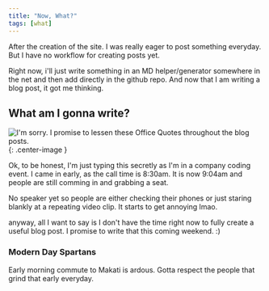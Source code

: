 ```yaml
---
title: "Now, What?"
tags: [what]
---
```


After the creation of the site. I was really eager to post something everyday.
But I have no workflow for creating posts yet.

Right now, i'll just write something in an MD helper/generator somewhere in the net and then add directly in the github repo.
And now that I am writing a blog post, it got me thinking. 

## What am I gonna write? 

![I'm sorry. I promise to lessen these Office Quotes throughout the blog posts.](https://i.postimg.cc/bY1DHPCk/sometimes.png){: .center-image }

Ok, to be honest, I'm just typing this secretly as I'm in a company coding event. I came in early, as the call time is 8:30am. 
It is now 9:04am and people are still comming in and grabbing a seat. 

No speaker yet so people are either checking  their phones or just staring blankly at a repeating video clip. It starts to get annoying lmao.

anyway, all I want to say is I don't have the time right now to fully create a useful blog post.
I promise to write that this coming weekend. :)

### Modern Day Spartans
Early morning commute to Makati is ardous. Gotta respect the people that grind that early everyday.
 
